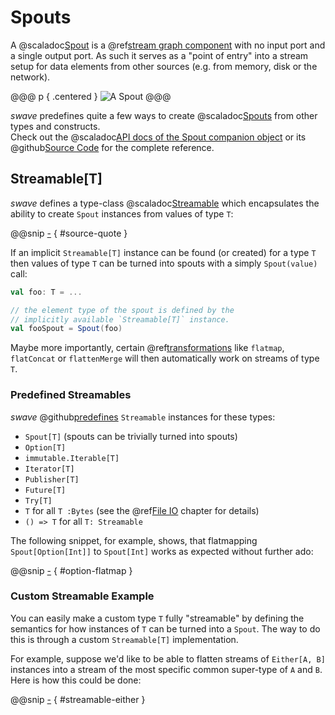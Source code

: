 Spouts
======

A @scaladoc[Spout] is a @ref[stream graph component] with no input port and a single output port. As such it serves
as a "point of entry" into a stream setup for data elements from other sources (e.g. from memory, disk or the network).

@@@ p { .centered }
![A Spout](.../spout.svg)
@@@

*swave* predefines quite a few ways to create @scaladoc[Spouts] from other types and constructs.<br/>
Check out the @scaladoc[API docs of the Spout companion object](swave.core.Spout$) or its
@github[Source Code](/core/src/main/scala/swave/core/Spout.scala) for the complete reference.


Streamable[T]
-------------

*swave* defines a type-class @scaladoc[Streamable] which encapsulates the ability to create `Spout` instances from
values of type `T`:

@@snip [-]($core/Streamable.scala) { #source-quote }

If an implicit `Streamable[T]` instance can be found (or created) for a type `T` then values of type `T`
can be turned into spouts with a simply `Spout(value)` call:

```scala
val foo: T = ...

// the element type of the spout is defined by the
// implicitly available `Streamable[T]` instance.
val fooSpout = Spout(foo)
```

Maybe more importantly, certain @ref[transformations] like `flatmap`, `flatConcat` or `flattenMerge` will then
automatically work on streams of type `T`.


### Predefined Streamables

*swave* @github[predefines] `Streamable` instances for these types:
 
- `Spout[T]` (spouts can be trivially turned into spouts)
- `Option[T]`
- `immutable.Iterable[T]`
- `Iterator[T]`
- `Publisher[T]`
- `Future[T]`
- `Try[T]`
- `T` for all `T :Bytes` (see the @ref[File IO] chapter for details)
- `() => T` for all `T: Streamable`

The following snippet, for example, shows, that flatmapping `Spout[Option[Int]]` to `Spout[Int]` works as expected
without further ado:

@@snip [-]($test/SpoutSpec.scala) { #option-flatmap }


### Custom Streamable Example

You can easily make a custom type `T` fully "streamable" by defining the semantics for how instances of `T` can be
turned into a `Spout`. The way to do this is through a custom `Streamable[T]` implementation.
  
For example, suppose we'd like to be able to flatten streams of `Either[A, B]` instances into a stream of the most
specific common super-type of `A` and `B`. Here is how this could be done:

@@snip [-]($test/SpoutSpec.scala) { #streamable-either }


  [Spout]: swave.core.Spout
  [Spouts]: swave.core.Spout
  [Streamable]: swave.core.Streamable
  [stream graph component]: basics.md#streams-as-graphs
  [transformations]: transformations/index.md
  [predefines]: /core/src/main/scala/swave/core/Streamable.scala
  [File IO]: domain/file-io.md